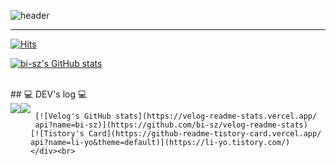![header](https://capsule-render.vercel.app/api?type=venom&color=auto&height=300&section=header&text=Hello%minsoo%World!&fontSize=90)

<div align="left">

-------

[![Hits](https://hits.seeyoufarm.com/api/count/incr/badge.svg?url=https%3A%2F%2Fgithub.com%2Fbi-sz&count_bg=%23FFB6F3&title_bg=%23555555&icon=&icon_color=%23E7E7E7&title=GITHUB&edge_flat=false)](https://hits.seeyoufarm.com)  

[![bi-sz's GitHub stats](https://github-readme-stats.vercel.app/api?username=bi-sz&include_all_commits=true&show_icons=true&theme=cobalt)](https://github.com/bi-sz/github-readme-stats)
 
<br>
    ## 💻 DEV's log 💻
    <div style="display:flex; flex-direction:row;">
        <a href="https://velog.io/@bi-sz">
            <img src="https://img.shields.io/badge/
            Velog-20c997?style=for-the-badge&logo=Vimeo&logoColor=white"> 
        </a>
        <a href="https://li-yo.tistory.com">
            <img src="https://img.shields.io/badge/
            Tistory-000000?style=for-the-badge&logo=Tistory&logoColor=white"> 
        </a>
      
     [![Velog's GitHub stats](https://velog-readme-stats.vercel.app/
     api?name=bi-sz)](https://github.com/bi-sz/velog-readme-stats)
    [![Tistory's Card](https://github-readme-tistory-card.vercel.app/
    api?name=li-yo&theme=default)](https://li-yo.tistory.com/)
    </div><br>
</div>

<!--
**lucky-kms/lucky-kms** is a ✨ _special_ ✨ repository because its `README.md` (this file) appears on your GitHub profile.

Here are some ideas to get you started:

- 🔭 I’m currently working on ...
- 🌱 I’m currently learning : Front-end Developer
- 📫 How to reach me: kmpluto83@gmail.com
-->
